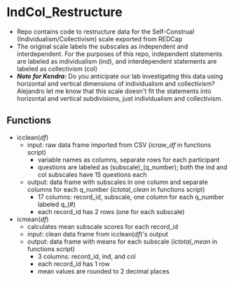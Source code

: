 # IndCol_Restructure
- Repo contains code to restructure data for the Self-Construal (Individualism/Collectivism) scale exported from REDCap
- The original scale labels the subscales as independent and interdependent. For the purposes of this repo, independent statements are labeled as individualism (ind), and interdependent statements are labeled as collectivism (col)
- ***Note for Kendra:*** Do you anticipate our lab investigating this data using horizontal and vertical dimensions of individualism and collectivism? Alejandro let me know that this scale doesn't fit the statements into horizontal and vertical subdivisions, just individualism and collectivism.

## Functions
- icclean(*df*) 
  - input: raw data frame imported from CSV (*icraw_df* in functions script)
    - variable names as columns, separate rows for each participant
    - questions are labeled as (subscale)_(q_number); both the ind and col subscales have 15 questions each
  - output: data frame with subscales in one column and separate columns for each q_number (*ictotal_clean* in functions script)
    - 17 columns: record_id, subscale, one column for each q_number labeled q_(#)
    - each record_id has 2 rows (one for each subscale)
- icmean(*df*)
  - calculates mean subscale scores for each record_id
  - input: clean data frame from icclean(*df*)'s output
  - output: data frame with means for each subscale (*ictotal_mean* in functions script)
    - 3 columns: record_id, ind, and col
    - each record_id has 1 row
    - mean values are rounded to 2 decimal places
